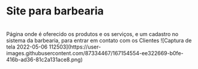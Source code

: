 # Site para barbearia
<br>
Página onde é oferecido os produtos e os serviços, e um cadastro no sistema da barbearia, para entrar em contato com os Clientes
![Captura de tela 2022-05-06 112503](https://user-images.githubusercontent.com/87334467/167154554-ee322669-b0fe-416b-ad36-81c2a131ace8.png)
